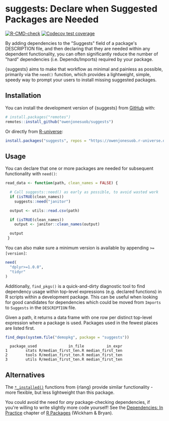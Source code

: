 # suggests: Declare when Suggested Packages are Needed

<!-- badges: start -->
[![R-CMD-check](https://github.com/owenjonesuob/suggests/actions/workflows/R-CMD-check.yaml/badge.svg)](https://github.com/owenjonesuob/suggests/actions/workflows/R-CMD-check.yaml)
[![Codecov test coverage](https://codecov.io/gh/owenjonesuob/suggests/branch/main/graph/badge.svg)](https://app.codecov.io/gh/owenjonesuob/suggests?branch=main)
<!-- badges: end -->

By adding dependencies to the "Suggests" field of a package's DESCRIPTION file, and then declaring that they are needed within any dependent functionality, you can often significantly reduce the number of "hard" dependencies (i.e. Depends/Imports) required by your package.

{suggests} aims to make that workflow as minimal and painless as possible, primarily via the `need()` function, which provides a lightweight, simple, speedy way to prompt your users to install missing suggested packages.


## Installation

You can install the development version of {suggests} from [GitHub](https://github.com/) with:

``` r
# install.packages("remotes")
remotes::install_github("owenjonesuob/suggests")
```

Or directly from [R-universe](https://r-universe.dev/):
```r
install.packages("suggests", repos = "https://owenjonesuob.r-universe.dev")
```

## Usage

You can declare that one or more packages are needed for subsequent functionality with `need()`:

``` r
read_data <- function(path, clean_names = FALSE) {

  # Call suggests::need() as early as possible, to avoid wasted work
  if (isTRUE(clean_names))
    suggests::need("janitor")

  output <- utils::read.csv(path)

  if (isTRUE(clean_names))
    output <- janitor::clean_names(output)

  output
 }
```

You can also make sure a minimum version is available by appending `>=[version]`:

```r
need(
  "dplyr>=1.0.0",
  "tidyr"
)
```

Additionally, `find_pkgs()` is a quick-and-dirty diagnostic tool to find dependency usage within top-level expressions (e.g. declared functions) in R scripts within a development package. This can be useful when looking for good candidates for dependencies which could be moved from `Imports` to `Suggests` in the `DESCRIPTION` file.

Given a path, it returns a data frame with one row per distinct top-level expression where a package is used. Packages used in the fewest places are listed first.

``` r
find_deps(system.file("demopkg", package = "suggests"))
```
```
  package_used              in_file          in_expr
1        stats R/median_first_ten.R median_first_ten
2        tools R/median_first_ten.R median_first_ten
3        utils R/median_first_ten.R median_first_ten
```


## Alternatives

The [`*_installed()`](https://rlang.r-lib.org/reference/is_installed.html) functions from {rlang} provide similar functionality - more flexible, but less lightweight than this package.

You could avoid the need for _any_ package-checking dependencies, if you're willing to write slightly more code yourself! See the [Dependencies: In Practice](https://r-pkgs.org/dependencies-in-practice.html#sec-dependencies-in-suggests-r-code) chapter of [R Packages](https://r-pkgs.org/) (Wickham & Bryan).
